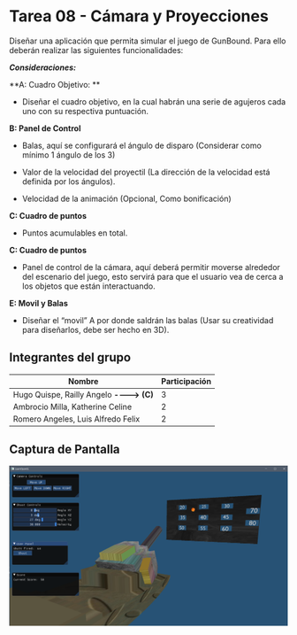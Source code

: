 # Tarea 08 - Cámara y Proyecciones
Diseñar una aplicación que permita simular el juego de GunBound. Para ello deberán realizar las siguientes funcionalidades:

***Consideraciones:***

**A: Cuadro Objetivo: **

-   Diseñar el cuadro objetivo, en la cual habrán una serie de agujeros cada uno con su respectiva puntuación.
    

**B: Panel de Control**
-  Balas, aquí se configurará el ángulo de disparo (Considerar como mínimo 1 ángulo de los 3)
    
-   Valor de la velocidad del proyectil (La dirección de la velocidad está definida por los ángulos).
    
-   Velocidad de la animación (Opcional, Como bonificación)

**C: Cuadro de puntos**

-  Puntos acumulables en total.

**C: Cuadro de puntos**
- Panel de control de la cámara, aquí deberá permitir moverse alrededor del escenario del juego, esto servirá para que el usuario vea de cerca a los objetos que están interactuando.

**E: Movil y Balas**
- Diseñar el “movil” A por donde saldrán las balas (Usar su creatividad para diseñarlos, debe ser hecho en 3D).

## **Integrantes del grupo**

| Nombre | Participación|
|--|--|
| Hugo Quispe, Railly Angelo **----> (C)**| 3|
| Ambrocio Milla, Katherine Celine| 2|
|Romero Angeles, Luis Alfredo Felix| 2|

## **Captura de Pantalla**
![enter image description here](https://github.com/Railly/CG-2020-II-GRUPAL/blob/main/Tarea08-Proyeccion-y-Camara/img/descarga.png)

